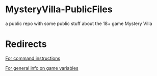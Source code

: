 # MysteryVilla-PublicFiles
a public repo with some public stuff about the 18+ game Mystery Villa

# Redirects
[For command instructions](Commands.md)

[For general info on game variables](GeneralInformation.md)

